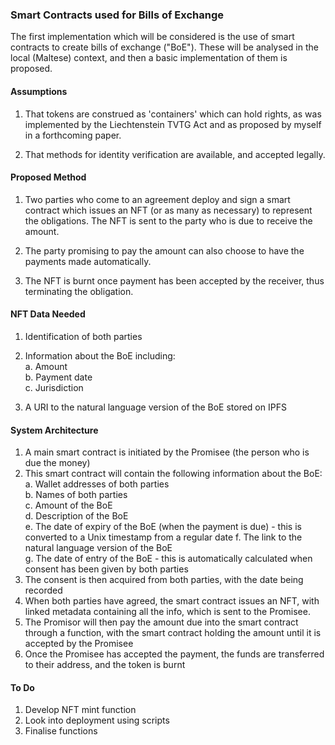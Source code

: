 ### Smart Contracts used for Bills of Exchange

The first implementation which will be considered is the use of smart contracts to create bills of exchange ("BoE"). These will be analysed in the local (Maltese) context, and then a basic implementation of them is proposed. 

#### Assumptions
1. That tokens are construed as 'containers' which can hold rights, as was implemented by the Liechtenstein TVTG Act and as proposed by myself in a forthcoming paper.

2. That methods for identity verification are available, and accepted legally.

#### Proposed Method
1. Two parties who come to an agreement deploy and sign a smart contract which issues an NFT (or as many as necessary) to represent the obligations. The NFT is sent to the party who is due to receive the amount.

2. The party promising to pay the amount can also choose to have the payments made automatically.

3. The NFT is burnt once payment has been accepted by the receiver, thus terminating the obligation.


#### NFT Data Needed
1. Identification of both parties

2. Information about the BoE including: </br>
    a. Amount </br>
    b. Payment date </br>
    c. Jurisdiction </br>

3. A URI to the natural language version of the BoE stored on IPFS

#### System Architecture

1. A main smart contract is initiated by the Promisee (the person who is due the money)
2. This smart contract will contain the following information about the BoE: </br>
    a. Wallet addresses of both parties </br>
    b. Names of both parties </br>
    c. Amount of the BoE </br>
    d. Description of the BoE </br>
    e. The date of expiry of the BoE (when the payment is due) - this is converted to a Unix timestamp from a regular date
    f. The link to the natural language version of the BoE </br>
    g. The date of entry of the BoE - this is automatically calculated when consent has been given by both parties </br>
3. The consent is then acquired from both parties, with the date being recorded
4. When both parties have agreed, the smart contract issues an NFT, with linked metadata containing all the info, which is sent to the Promisee.
5. The Promisor will then pay the amount due into the smart contract through a function, with the smart contract holding the amount until it is accepted by the Promisee
6. Once the Promisee has accepted the payment, the funds are transferred to their address, and the token is burnt

#### To Do

1. Develop NFT mint function
2. Look into deployment using scripts
3. Finalise functions